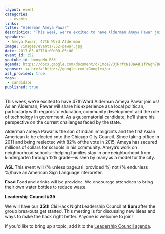 ```yaml
---
layout: event
categories: 
  - events
links:
title: "Alderman Ameya Pawar"
description: "This week, we're excited to have Alderman Ameya Pawar join us! As an Alderman Pawar will share his experience as a local politician, particularly with regards to education reform and community development, and the role of technology in government. As a gubernatorial candidate, he’ll share his perspective on the current challenges faced by the state."
speakers:
 - Ameya Pawar, 47th Ward Alderman
image: /images/events/252-pawar.jpg
date: 2017-05-02T18:00:00-05:00
event_id: 252
youtube_id: bmnyeMo-B3M
agenda: https://docs.google.com/document/d/1mce2VDjHrfcNI8aAgF1fPGgh7Dwnx7agtYzJp5JsCAQ/edit#
sponsor: <a href='https://google.com'>Google</a>
asl_provided: true
tags: 
 - candidate
published: true
---
```


This week, we’re excited to have 47th Ward Alderman Ameya Pawar join us! As an Alderman, Pawar will share his experience as a local politician, particularly with regards to education, community development and the role of technology in government. As a gubernatorial candidate, he’ll share his perspective on the current challenges faced by the state.

Alderman Ameya Pawar is the son of Indian immigrants and the first Asian American to be elected onto the Chicago City Council. Since taking office in 2011 and being reelected with 82% of the vote in 2015, Ameya has secured millions of dollars for schools in his community. Ameya’s work on neighborhood schools—helping families stay in one neighborhood from kindergarten through 12th grade—is seen by many as a model for the city. 

**ASL** This event will {% unless page.asl_provided %} not {% endunless %}have an American Sign Language interpreter.

**Food** Food and drinks will be provided. We encourage attendees to bring their own water bottles to reduce waste.

**Leadership Council #35**

We will have our **35th** [Chi Hack Night Leadership Council](http://chihacknight.org/leadership-council.html) at **8pm** after the group breakouts get started. This meeting is for discussing new ideas and ways to make the hack night better. Anyone is welcome to join! 

If you'd like to bring up a topic, add it to the [Leadership Council agenda](https://docs.google.com/document/d/1zvCQuPaZ99wLVY0_8PNDATJNCYuj89XJUQZujpVCnM4/edit#).
